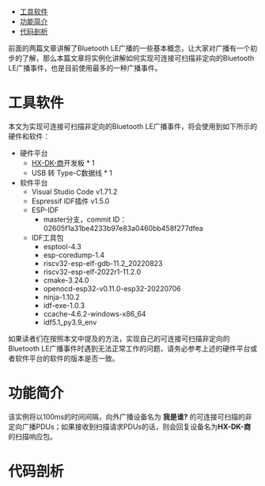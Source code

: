 - [工具软件](#工具软件)
- [功能简介](#功能简介)
- [代码剖析](#代码剖析)

前面的两篇文章讲解了Bluetooth LE广播的一些基本概念，让大家对广播有一个初步的了解，那么本篇文章将实例化讲解如何实现可连接可扫描非定向的Bluetooth LE广播事件，也是目前使用最多的一种广播事件。

# 工具软件
本文为实现可连接可扫描非定向的Bluetooth LE广播事件，将会使用到如下所示的硬件和软件：
- 硬件平台
  - [HX-DK-商](https://item.taobao.com/item.htm?spm=a1z10.1-c-s.w4004-22286946226.12.7f292c2cfSNrZb&id=654877303965)开发板 * 1
  - USB 转 Type-C数据线 * 1
- 软件平台
  - Visual Studio Code v1.71.2
  - Espressif IDF插件 v1.5.0
  - ESP-IDF
    - master分支，commit ID：02605f1a31be4233b97e83a0460bb458f277dfea
  - IDF工具包
    - esptool-4.3
    - esp-coredump-1.4
    - riscv32-esp-elf-gdb-11.2_20220823
    - riscv32-esp-elf-2022r1-11.2.0
    - cmake-3.24.0
    - openocd-esp32-v0.11.0-esp32-20220706
    - ninja-1.10.2
    - idf-exe-1.0.3
    - ccache-4.6.2-windows-x86_64
    - idf5.1_py3.9_env

如果读者们在按照本文中提及的方法，实现自己的可连接可扫描非定向的Bluetooth LE广播事件时遇到无法正常工作的问题，请务必参考上述的硬件平台或者软件平台的软件的版本是否一致。

# 功能简介

该实例将以100ms的时间间隔，向外广播设备名为 **我是谁?** 的可连接可扫描的非定向广播PDUs；如果接收到扫描请求PDUs的话，则会回复设备名为**HX-DK-商**的扫描响应包。

# 代码剖析
